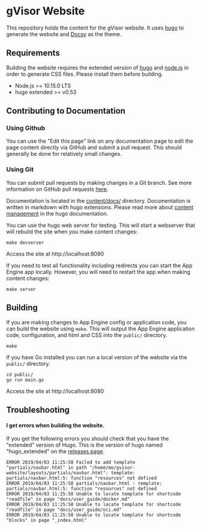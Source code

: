 # gVisor Website

This repository holds the content for the gVisor website. It uses
[hugo](https://gohugo.io/) to generate the website and
[Docsy](https://github.com/google/docsy) as the theme. 

## Requirements

Building the website requires the extended version of
[hugo](https://gohugo.io/) and [node.js](https://nodejs.org/) in order to
generate CSS files. Please install them before building.

- Node.js >= 10.15.0 LTS
- hugo extended >= v0.53

## Contributing to Documentation

### Using Github

You can use the "Edit this page" link on any documentation page to edit the
page content directly via GitHub and submit a pull request. This should
generally be done for relatively small changes.

### Using Git

You can submit pull requests by making changes in a Git branch. See more
information on GitHub pull requests
[here](https://help.github.com/en/articles/about-pull-requests).

Documentation is located in the [content/docs/](content/docs/) directory.
Documentation is written in markdown with hugo extensions. Please read more
about [content management](https://gohugo.io/categories/content-management) in
the hugo documentation.

You can use the hugo web server for testing. This will start a webserver that
will rebuild the site when you make content changes:

```
make devserver
```

Access the site at http://localhost:8080

If you need to test all functionality including redirects you can start the App
Engine app locally. However, you will need to restart the app when making
content changes:

```
make server
```

## Building

If you are making changes to App Engine config or application code, you can
build the website using `make`. This will output the App Engine application
code, configuration, and html and CSS into the `public/` directory.

```
make
```

If you have Go installed you can run a local version of the website via the
`public/` directory.

```
cd public/
go run main.go
```

Access the site at http://localhost:8080

## Troubleshooting

#### I get errors when building the website.

If you get the following errors you should check that you have the "extended"
version of Hugo. This is the version of hugo named "hugo\_extended" on the
[releases page](https://github.com/gohugoio/hugo/releases).

```
ERROR 2019/04/03 11:25:58 Failed to add template "partials/navbar.html" in path "/home/me/gvisor-website/layouts/partials/navbar.html": template: partials/navbar.html:5: function "resources" not defined
ERROR 2019/04/03 11:25:58 partials/navbar.html : template: partials/navbar.html:5: function "resources" not defined
ERROR 2019/04/03 11:25:58 Unable to locate template for shortcode "readfile" in page "docs/user_guide/docker.md"
ERROR 2019/04/03 11:25:58 Unable to locate template for shortcode "readfile" in page "docs/user_guide/oci.md"
ERROR 2019/04/03 11:25:58 Unable to locate template for shortcode "blocks" in page "_index.html"
```
